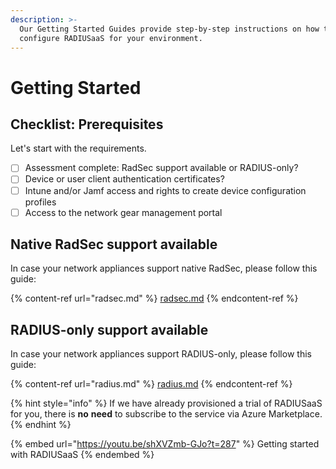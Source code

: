 ```yaml
---
description: >-
  Our Getting Started Guides provide step-by-step instructions on how to
  configure RADIUSaaS for your environment.
---
```


# Getting Started

## Checklist: Prerequisites

Let's start with the requirements.

* [ ] Assessment complete: RadSec support available or RADIUS-only?
* [ ] Device or user client authentication certificates?
* [ ] Intune and/or Jamf access and rights to create device configuration profiles
* [ ] Access to the network gear management portal

## Native RadSec support available

In case your network appliances support native RadSec, please follow this guide:

{% content-ref url="radsec.md" %}
[radsec.md](radsec.md)
{% endcontent-ref %}

## RADIUS-only support available

In case your network appliances support RADIUS-only, please follow this guide:

{% content-ref url="radius.md" %}
[radius.md](radius.md)
{% endcontent-ref %}

{% hint style="info" %}
If we have already provisioned a trial of RADIUSaaS for you, there is **no** **need** to subscribe to the service via Azure Marketplace.
{% endhint %}

{% embed url="https://youtu.be/shXVZmb-GJo?t=287" %}
Getting started with RADIUSaaS
{% endembed %}
